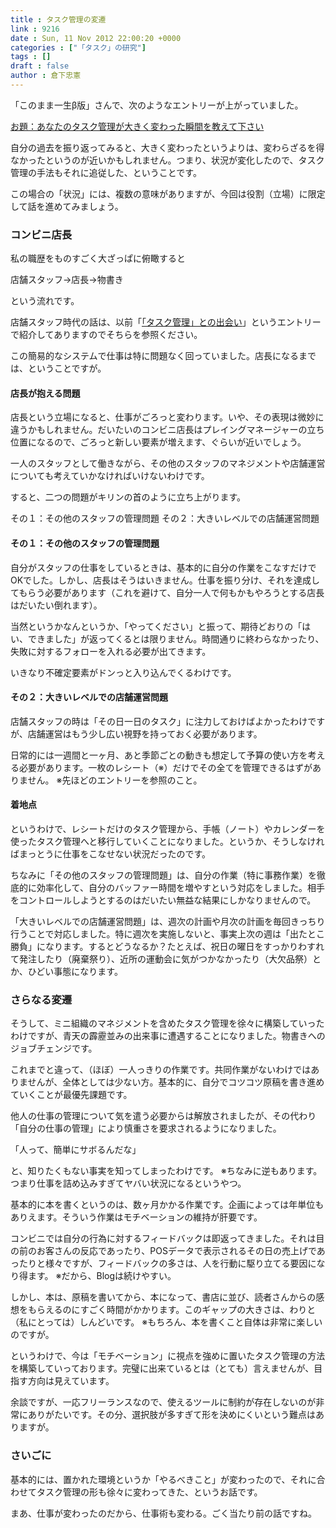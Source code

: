 ```yaml
---
title : タスク管理の変遷
link : 9216
date : Sun, 11 Nov 2012 22:00:20 +0000
categories : ["「タスク」の研究"]
tags : []
draft : false
author : 倉下忠憲
---
```


「このまま一生β版」さんで、次のようなエントリーが上がっていました。

<a href="http://www.gtdfun.com/archives/3250" target="_blank">お題：あなたのタスク管理が大きく変わった瞬間を教えて下さい</a>

自分の過去を振り返ってみると、大きく変わったというよりは、変わらざるを得なかったというのが近いかもしれません。つまり、状況が変化したので、タスク管理の手法もそれに追従した、ということです。

この場合の「状況」には、複数の意味がありますが、今回は役割（立場）に限定して話を進めてみましょう。

<h3>コンビニ店長</h3>
私の職歴をものすごく大ざっぱに俯瞰すると

店舗スタッフ→店長→物書き

という流れです。

店舗スタッフ時代の話は、以前「<a href="https://rashita.net/blog/?p=7741" target="_blank">「タスク管理」との出会い</a>」というエントリーで紹介してありますのでそちらを参照ください。

この簡易的なシステムで仕事は特に問題なく回っていました。店長になるまでは、ということですが。

<h4>店長が抱える問題</h4>
店長という立場になると、仕事がごろっと変わります。いや、その表現は微妙に違うかもしれません。だいたいのコンビニ店長はプレイングマネージャーの立ち位置になるので、ごろっと新しい要素が増えます、ぐらいが近いでしょう。

一人のスタッフとして働きながら、その他のスタッフのマネジメントや店舗運営についても考えていかなければいけないわけです。

すると、二つの問題がキリンの首のように立ち上がります。

その１：その他のスタッフの管理問題
その２：大きいレベルでの店舗運営問題

<h4>その１：その他のスタッフの管理問題</h4>
自分がスタッフの仕事をしているときは、基本的に自分の作業をこなすだけでOKでした。しかし、店長はそうはいきません。仕事を振り分け、それを達成してもらう必要があります（これを避けて、自分一人で何もかもやろうとする店長はだいたい倒れます）。

当然というかなんというか、「やってください」と振って、期待どおりの「はい、できました」が返ってくるとは限りません。時間通りに終わらなかったり、失敗に対するフォローを入れる必要が出てきます。

いきなり不確定要素がドンっと入り込んでくるわけです。

<h4>その２：大きいレベルでの店舗運営問題</h4>
店舗スタッフの時は「その日一日のタスク」に注力しておけばよかったわけですが、店舗運営はもう少し広い視野を持っておく必要があります。

日常的には一週間と一ヶ月、あと季節ごとの動きも想定して予算の使い方を考える必要があります。一枚のレシート（※）だけでその全てを管理できるはずがありません。
※先ほどのエントリーを参照のこと。

<h4>着地点</h4>
というわけで、レシートだけのタスク管理から、手帳（ノート）やカレンダーを使ったタスク管理へと移行していくことになりました。というか、そうしなければまっとうに仕事をこなせない状況だったのです。

ちなみに「その他のスタッフの管理問題」は、自分の作業（特に事務作業）を徹底的に効率化して、自分のバッファー時間を増やすという対応をしました。相手をコントロールしようとするのはだいたい無益な結果にしかなりませんので。

「大きいレベルでの店舗運営問題」は、週次の計画や月次の計画を毎回きっちり行うことで対応しました。特に週次を実施しないと、事実上次の週は「出たとこ勝負」になります。するとどうなるか？たとえば、祝日の曜日をすっかりわすれて発注したり（廃棄祭り）、近所の運動会に気がつかなかったり（大欠品祭）とか、ひどい事態になります。

<h3>さらなる変遷</h3>
そうして、ミニ組織のマネジメントを含めたタスク管理を徐々に構築していったわけですが、青天の霹靂並みの出来事に遭遇することになりました。物書きへのジョブチェンジです。

これまでと違って、（ほぼ）一人っきりの作業です。共同作業がないわけではありませんが、全体としては少ない方。基本的に、自分でコツコツ原稿を書き進めていくことが最優先課題です。

他人の仕事の管理について気を遣う必要からは解放されましたが、その代わり「自分の仕事の管理」により慎重さを要求されるようになりました。

「人って、簡単にサボるんだな」

と、知りたくもない事実を知ってしまったわけです。
※ちなみに逆もあります。つまり仕事を詰め込みすぎてヤバい状況になるというやつ。

基本的に本を書くというのは、数ヶ月かかる作業です。企画によっては年単位もありえます。そういう作業はモチベーションの維持が肝要です。

コンビニでは自分の行為に対するフィードバックは即返ってきました。それは目の前のお客さんの反応であったり、POSデータで表示されるその日の売上げであったりと様々ですが、フィードバックの多さは、人を行動に駆り立てる要因になり得ます。
※だから、Blogは続けやすい。

しかし、本は、原稿を書いてから、本になって、書店に並び、読者さんからの感想をもらえるのにすごく時間がかかります。このギャップの大きさは、わりと（私にとっては）しんどいです。
※もちろん、本を書くこと自体は非常に楽しいのですが。

というわけで、今は「モチベーション」に視点を強めに置いたタスク管理の方法を構築していっております。完璧に出来ているとは（とても）言えませんが、目指す方向は見えています。

余談ですが、一応フリーランスなので、使えるツールに制約が存在しないのが非常にありがたいです。その分、選択肢が多すぎて形を決めにくいという難点はありますが。

<h3>さいごに</h3>
基本的には、置かれた環境というか「やるべきこと」が変わったので、それに合わせてタスク管理の形も徐々に変わってきた、というお話です。

まあ、仕事が変わったのだから、仕事術も変わる。ごく当たり前の話ですね。
